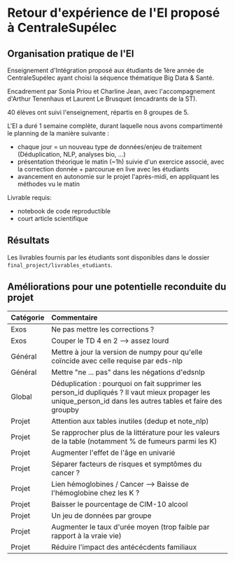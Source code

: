 # Retour d'expérience de l'EI proposé à CentraleSupélec

## Organisation pratique de l'EI

Enseignement d'Intégration proposé aux étudiants de 1ère année de CentraleSupélec ayant choisi la séquence thématique Big Data & Santé.

Encadrement par Sonia Priou et Charline Jean, avec l'accompagnement d'Arthur Tenenhaus et Laurent Le Brusquet (encadrants de la ST).

40 élèves ont suivi l'enseignement, répartis en 8 groupes de 5.

L'EI a duré 1 semaine complète, durant laquelle nous avons compartimenté le planning de la manière suivante :
- chaque jour = un nouveau type de données/enjeu de traitement (Déduplication, NLP, analyses bio, ...)
- présentation théorique le matin (~1h) suivie d'un exercice associé, avec la correction donnée + parcourue en live avec les étudiants
- avancement en autonomie sur le projet l'après-midi, en appliquant les méthodes vu le matin
  
Livrable requis:
- notebook de code reproductible
- court article scientifique 

## Résultats

Les livrables fournis par les étudiants sont disponibles dans le dossier `final_project/livrables_etudiants`.

## Améliorations pour une potentielle reconduite du projet
  
| Catégorie | Commentaire |
| :------------------ | :----------|
|Exos |	Ne pas mettre les corrections ? |
|Exos |	Couper le TD 4 en 2 --> assez lourd |
|Général |	Mettre à jour la version de numpy pour qu'elle coïncide avec celle requise par eds-nlp |
|Général |	Mettre "ne ... pas" dans les négations d'edsnlp |
|Global |	Déduplication : pourquoi on fait supprimer les person_id dupliqués ? Il vaut mieux propager les unique_person_id dans les autres tables et faire des groupby |par patient ? (= plusieurs visites par patient) |
|Projet |	Attention aux tables inutiles (dedup et note_nlp) |
|Projet |	Se rapprocher plus de la littérature pour les valeurs de la table (notamment % de fumeurs parmi les K) |
|Projet |	Augmenter l'effet de l'âge en univarié |
|Projet |	Séparer facteurs de risques et symptômes du cancer ? |
|Projet |	Lien hémoglobines / Cancer --> Baisse de l'hémoglobine chez les K ? |
|Projet |	Baisser le pourcentage de CIM-10 alcool |
|Projet |	Un jeu de données par groupe |
|Projet |	Augmenter le taux d'urée moyen (trop faible par rapport à la vraie vie) |
|Projet |	Réduire l'impact des antécécdents familiaux |